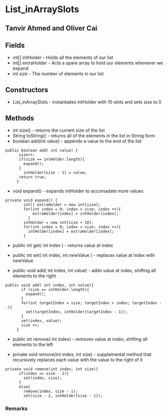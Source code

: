 # List_inArraySlots

## Tanvir Ahmed and Oliver Cai

## Fields
-  int[] intHolder - Holds all the elements of our list
-  int[] extraHolder - Acts a spare array to hold our elements whenever we expand
-  int size - The number of elements in our list
## Constructors
-  List_inArraySlots - instantiates intHolder with 10 slots and sets size to 0
## Methods
- int size() - returns the current size of the list
- String toString() - returns all of the elements in the list in String form
- boolean add(int value) - appends a value to the end of the list
```
public boolean add( int value) {
      size++;
      if(size == intHolder.length){
        expand();
      } 
        intHolder[size - 1] = value;
      return true;
     }
```
- void expand() - expands intHolder to accomadate more values
```
private void expand() {
        int[] extraHolder = new int[size];
        for(int index = 0; index < size; index ++){
            extraHolder[index] = intHolder[index];
          }
        intHolder = new int[size + 10];
        for(int index = 0; index < size; index ++){
          intHolder[index] = extraHolder[index];
        }
```
- public int get( int index ) - returns value at index

- public int set( int index, int newValue ) - replaces value at index with newValue

- public void add( int index, int value) - adds value at index, shifting all elements to the right
```
public void add( int index, int value){ 
       if (size == intHolder.length){
         expand();
       }
       for(int targetIndex = size; targetIndex > index; targetIndex --){
         set(targetIndex, intHolder[targetIndex - 1]);
       }
       set(index, value);
       size ++;
     }
```

- public int remove( int index) - removes value at index, shifting all elements to the left

- private void remove(int index, int size) - supplemental method that recursively replaces each value with the value to the right of it
```
private void remove(int index, int size){
      if(index == size - 1){
        set(index, size);
      }
      else{
        remove(index, size - 1);
        set(size - 2, intHolder[size - 1]);
```
### Remarks



